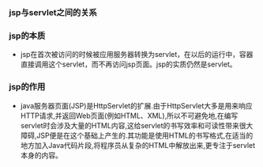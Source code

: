 ### jsp与servlet之间的关系

### jsp的本质
- jsp在首次被访问的时候被应用服务器转换为servlet，在以后的运行中，容器直接调用这个servlet，而不再访问jsp页面。jsp的实质仍然是servlet。

### jsp的作用
- java服务器页面(JSP)是HttpServlet的扩展.由于HttpServlet大多是用来响应HTTP请求,并返回Web页面(例如HTML、XML),所以不可避免地,在编写servlet时会涉及大量的HTML内容,这给servlet的书写效率和可读性带来很大障碍,JSP便是在这个基础上产生的.其功能是使用HTML的书写格式,在适当的地方加入Java代码片段,将程序员从复杂的HTML中解放出来,更专注于servlet本身的内容。